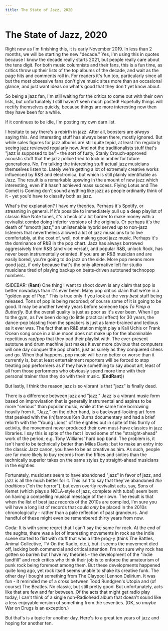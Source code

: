 ```yaml
---
title: The State of Jazz, 2020
---
```


# The State of Jazz, 2020

Right now as I'm finishing this, it is early November 2019. In less
than 2 months, we will be starting the new "decade." Yes, I'm using
this in quotes because I know the decade really starts 2021, but
people really care about the tens digit. For both music columnists and
their fans, this is a fun time, as critics throw up their lists of the
top albums of the decade, and wait as the page hits and comments roll
in. For readers it's fun too, particularly since all but the most
obsessive fans don't give music sites more than an occasional glance,
and just want ideas on what's good that they don't yet know about.

So being a jazz fan, I'm still waiting for the critics to come out
with their own lists, but unfortunately I still haven't seen much
posted! Hopefully things will rectify themselves quickly, because
things are more interesting now then they have been for a while.

If it continues to be idle, I'm posting my own darn list.

I hesitate to say there's a rebirth in jazz. After all, boosters are
*always* saying this. And interesting stuff has always been there,
mostly ignored. But while sales figures for jazz albums are still
quite tepid, at least I'm regularly seeing jazz reviewed regularly
now. And not the traditionalists stuff that's "jazz is supposed to be" -
the sort of fusty, Stanly Crouch-approved acoustic stuff that the
jazz police tried to lock in amber for future generations. No, I'm
talking the interesting stuff actual jazz musicians themselves listen
to. Lately we're getting a lot of extremely creative works influenced
by R&B and electronica, but which is still plainly identifiable as
Jazz. The result is a remarkable upswing in the amount of new jazz
which interesting, even if it hasn't achieved mass success. Flying
Lotus and The Comet is Coming don't sound anything like jazz as people
ordinarily think of it - yet you'd have to classify both as jazz.

What's the explanation? I have my theories. Perhaps it's Spotify, or
streaming in general. If it's possible to immediately pull up a deep
playlist of classic Blue Note tunes, it's a heck of a lot harder to
make money with a revivalist combo doing inferior versions of the
originals. Or perhaps it's the death of "smooth jazz," an unlistenable
hybrid served up to non-jazz listeners that nevertheless allowed a lot
of jazz musicians to to live comfortably, at the cost of, well, not
making good jazz music. Perhaps it's the dominance of R&B in the pop
chart. Jazz has always borrowed aggressively from R&B (and vice
versa!), and popular R&B, unlock Rock, has never been instrumentally
oriented. If you are an R&B musician and are easily bored, you're
going to do jazz on the side. More pop means more good jazz, if only
because that's the only alternative left for studio musicians tired of
playing backup on beats-driven autotuned technopop numbers.

(SIDEBAR: (**Rant**) One thing I want to shoot down is any claim that
pop is better nowadays than it's ever been. Many pop critics claim
that we're in a "golden age of Pop." This is true only if you look at
the *very best* stuff being released. Tons of pop is being recorded;
of course some of it is going to be good. It may be another twenty
years before someone tops _To Pimp a Butterfly_. But the overall
quality is just as poor as it's ever been. When I go to the gym, as
I've been doing (to little practical effect) for 30 years, the
dance-pop blasting from the speakers is just as lame-brained and
tedious as it ever was. The fact that an R&B station might play a Kali
Uchis or Frank Ocean song once in a blue moon does not make up for the
abominable repetitious rap/pop that they pad their playlist with.  The
ever-present autotune and drum machine just makes it ever more obvious
that computers will one day conquer the pop charts, just as surely as
they conquered chess and go. When that happens, pop music will be no
better or worse than it currently is, but at least entertainment
reporters will be forced to stop treating pop performers as if they
have something to say about art, least of all from those performers
who obviously spend more time with their personal trainer than they do
with their music. (**EndRant**))

But lastly, I think the reason jazz is so vibrant is that "jazz" is
finally dead.

There is a difference between jazz and "jazz." Jazz is a vibrant music
form based on improvisation that is generally instrumental and aspires
to be more "serious" than popular music, while at the same time
borrowing heavily from it. "Jazz," on the other hand, is a
backward-looking art form that peaked with the (in)famous Ken Burns
documentary and had a brief rebirth with the "Young Lions" of the
eighties but in spite of this flurrly of activity, the movement never
produced their own must-have classics in jazz libraries. I say this is
spite of the fact I loved some of the "straight-ahead" work of the
period; e.g. Tony Williams' hard bop band. The problem is, it isn't
hard to be technically better than Miles Davis; but to make an entry
into the classic Jazz canon, you have to be as creative as him. As
such, people are far more likely to buy records from the fifties and
sixties than the technically superior takes on the same styles by
straight-ahead musicians in the eighties.

Fortunately, musicians seem to have abandoned "jazz" in favor of jazz,
and jazz is all the much better for it. This isn't to say that they've
abandoned *the traditions* ("oh the horror"), but even overtly
revivalist acts, say, Sons of Kemet (which plays a NOLA-style of jazz,
complete with tuba!) seem bent on having a compelling musical message
of their own. The result is that when the list of best jazz records of the
2010s are compiled, I'm sure you will have a long list of records that
could _only_ be placed in the 2010s chronologically - rather than a
pale reflection of past grandeurs. And handful of these might even be
remembered thirty years from now.

Coda: It is with some regret that I can't say the same for rock. At
the end of the aughts, there was a lot of interesting movements in
rock as the indie scene started to flirt with stuff that was a little
prog-y (think The Battles, Animal Collective, TV On the Radio, etc.),
but it seems the movement died off, lacking both commercial and
critical attention. I'm not sure why rock has gotten so barren but I
have my theories - the development of the "indie landfill" and rock
critics who think their job is to enforce the amateurism of punk rock
being foremost among them. But these developments happened quite long
ago, yet rock itself seems unable to shake its creative funk. The
other day I bought something from The Claypool Lennon Delirium. It was
fun - it reminded me of a cross between Todd Rundgren's Utopia and (of
course) The Beatles. No classic, but still pretty good. But unfortunately,
acts like that are few and far between. Of the acts that might get
radio play today, I can't think of a single non-Radiohead album
that doesn't sound like a less enjoyable version of something from the
seventies. (OK, so *maybe* War on Drugs is an exception.)

But that's is a topic for another day. Here's to a great ten years of
jazz and hoping for another ten.
